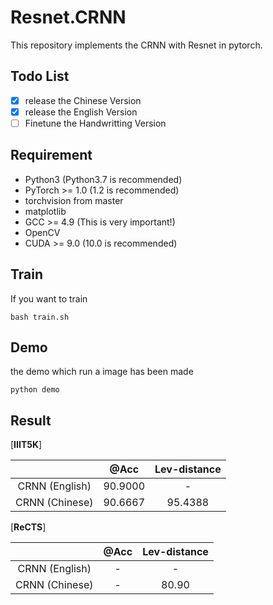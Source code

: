 # Resnet.CRNN
This repository implements the CRNN with Resnet in pytorch.

## Todo List
- [x] release the Chinese Version
- [x] release the English Version
- [ ] Finetune the Handwritting Version

## Requirement
- Python3 (Python3.7 is recommended)
- PyTorch >= 1.0 (1.2 is recommended)
- torchvision from master
- matplotlib
- GCC >= 4.9 (This is very important!)
- OpenCV
- CUDA >= 9.0 (10.0 is recommended) 

## Train
If you want to train
```
bash train.sh
```

## Demo
the demo which run a image has been made
```
python demo
```

## Result
[**IIIT5K**]

|             | @Acc |  Lev-distance |
|:-------------:|:------:|:----:|
|  CRNN (English)  |  90.9000 |   -  | 
| CRNN (Chinese) |  90.6667   | 95.4388 | 

[**ReCTS**]

|             | @Acc |  Lev-distance |
|:-------------:|:------:|:----:|
|  CRNN (English)  |  - |   -  | 
| CRNN (Chinese) |  -  | 80.90 | 
